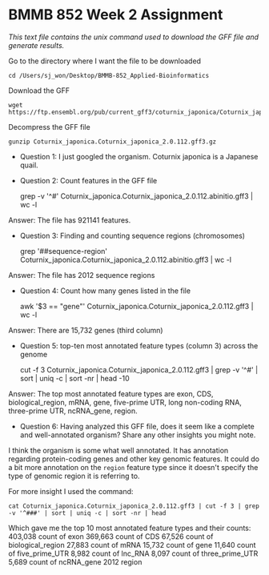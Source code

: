 # BMMB 852 Week 2 Assignment
*This text file contains the unix command used to download the GFF file and generate results.*

Go to the directory where I want the file to be downloaded

	cd /Users/sj_won/Desktop/BMMB-852_Applied-Bioinformatics

Download the GFF 

	wget https://ftp.ensembl.org/pub/current_gff3/coturnix_japonica/Coturnix_japonica.Coturnix_japonica_2.0.112.gff3.gz

Decompress the GFF file

	gunzip Coturnix_japonica.Coturnix_japonica_2.0.112.gff3.gz

* Question 1:
I just googled the organism. Coturnix japonica is a Japanese quail.

* Question 2: Count features in the GFF file

	grep -v '^#' Coturnix_japonica.Coturnix_japonica_2.0.112.abinitio.gff3 | wc -l

Answer: The file has 921141 features.

* Question 3: Finding and counting sequence regions (chromosomes)

	grep '##sequence-region' Coturnix_japonica.Coturnix_japonica_2.0.112.abinitio.gff3 | wc -l

Answer: The file has 2012 sequence regions

* Question 4: Count how many genes listed in the file 

    awk '$3 == "gene"' Coturnix_japonica.Coturnix_japonica_2.0.112.gff3 | wc -l

Answer: There are 15,732 genes (third column)

* Question 5: top-ten most annotated feature types (column 3) across the genome

	cut -f 3 Coturnix_japonica.Coturnix_japonica_2.0.112.gff3 | grep -v '^#' | sort | uniq -c | sort -nr | head -10

Answer: The top most annotated feature types are exon, CDS, biological_region, mRNA, gene, five-prime UTR, long non-coding RNA, three-prime UTR, ncRNA_gene, region. 

* Question 6: Having analyzed this GFF file, does it seem like a complete and well-annotated organism? Share any other insights you might note.

I think the organism is some what well annotated. It has annotation regarding protein-coding genes and other key genomic features. It could do a bit more annotation on the `region` feature type since it doesn't specify the type of genomic region it is referring to.

For more insight I used the command:

	cat Coturnix_japonica.Coturnix_japonica_2.0.112.gff3 | cut -f 3 | grep -v '^###' | sort | uniq -c | sort -nr | head


Which gave me the top 10 most annotated feature types and their counts:
403,038 count of exon
369,663 count of CDS
67,526 count of biological_region
27,883 count of mRNA
15,732 count of gene
11,640 count of five_prime_UTR
8,982 count of lnc_RNA
8,097 count of three_prime_UTR
5,689 count of ncRNA_gene
2012 region